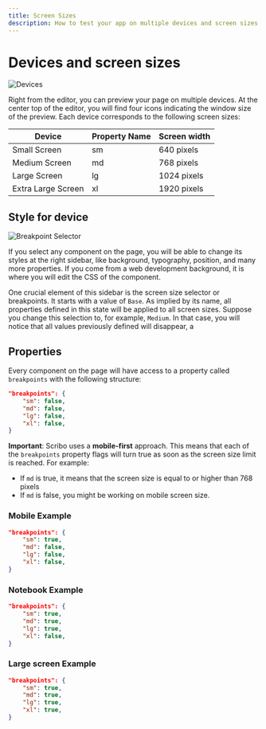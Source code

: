 ```yaml
---
title: Screen Sizes
description: How to test your app on multiple devices and screen sizes
---
```

# Devices and screen sizes

![Devices](assets/devices.png)

Right from the editor, you can preview your page on multiple devices. At the center top of the editor, you will find four icons indicating the window size of the preview. Each device corresponds to the following screen sizes:

| Device | Property Name   |Screen width   |
| -------- | ------ | ------ |
| Small Screen     | sm | 640 pixels |
| Medium Screen     | md | 768 pixels |
| Large Screen     | lg | 1024 pixels |
| Extra Large Screen     | xl | 1920 pixels |

## Style for device

![Breakpoint Selector](assets/breakpoints-selector.png)

If you select any component on the page, you will be able to change its styles at the right sidebar, like background, typography, position, and many more properties. If you come from a web development background, it is where you will edit the CSS of the component.

One crucial element of this sidebar is the screen size selector or breakpoints. It starts with a value of `Base`. As implied by its name, all properties defined in this state will be applied to all screen sizes. Suppose you change this selection to, for example, `Medium`. In that case, you will notice that all values previously defined will disappear, a

## Properties

Every component on the page will have access to a property called `breakpoints` with the following structure:

```json
"breakpoints": {
    "sm": false,
    "md": false,
    "lg": false,
    "xl": false,
}
```
**Important**: Scribo uses a **mobile-first** approach. This means that each of the `breakpoints` property flags will turn true as soon as the screen size limit is reached. For example:

- If `md` is true, it means that the screen size is equal to or higher than 768 pixels
- If `md` is false, you might be working on mobile screen size.


### Mobile Example
```json
"breakpoints": {
    "sm": true,
    "md": false,
    "lg": false,
    "xl": false,
}
```

### Notebook Example
```json
"breakpoints": {
    "sm": true,
    "md": true,
    "lg": true,
    "xl": false,
}
```

### Large screen Example
```json
"breakpoints": {
    "sm": true,
    "md": true,
    "lg": true,
    "xl": true,
}
```